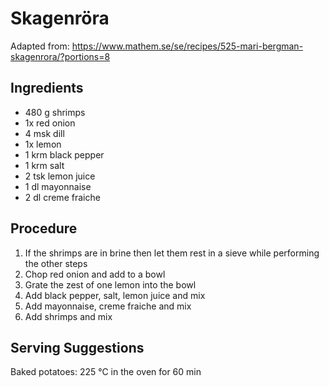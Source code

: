 # Skagenröra
Adapted from: https://www.mathem.se/se/recipes/525-mari-bergman-skagenrora/?portions=8
## Ingredients
- 480 g shrimps
- 1x red onion
- 4 msk dill
- 1x lemon
- 1 krm black pepper
- 1 krm salt
- 2 tsk lemon juice
- 1 dl mayonnaise
- 2 dl creme fraiche

## Procedure
1. If the shrimps are in brine then let them rest in a sieve while performing the other steps
2. Chop red onion and add to a bowl
3. Grate the zest of one lemon into the bowl
4. Add black pepper, salt, lemon juice and mix
5. Add mayonnaise, creme fraiche and mix
6. Add shrimps and mix

## Serving Suggestions
Baked potatoes: 225 °C in the oven for 60 min